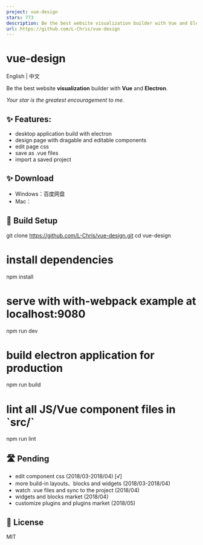 ```yaml
---
project: vue-design
stars: 773
description: Be the best website visualization builder with Vue and Electron.
url: https://github.com/L-Chris/vue-design
---
```


vue-design
==========

English | 中文

Be the best website **visualization** builder with **Vue** and **Electron**.

_Your star is the greatest encouragement to me._

✨ Features:
-----------

-   desktop application build with electron
-   design page with dragable and editable components
-   edit page css
-   save as .vue files
-   import a saved project

✨ Download
----------

-   Windows：百度网盘
-   Mac：

🔧 Build Setup
--------------

git clone https://github.com/L-Chris/vue-design.git
cd vue-design

# install dependencies
npm install

# serve with with-webpack example at localhost:9080
npm run dev

# build electron application for production
npm run build

# lint all JS/Vue component files in \`src/\`
npm run lint

🛣 Pending
----------

-   edit component css (2018/03-2018/04) \[√\]
-   more build-in layouts、blocks and widgets (2018/03-2018/04)
-   watch .vue files and sync to the project (2018/04)
-   widgets and blocks market (2018/04)
-   customize plugins and plugins market (2018/05)

🥂 License
----------

MIT
